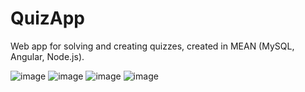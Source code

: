 # QuizApp

Web app for solving and creating quizzes, ​​created in MEAN (MySQL, Angular, Node.js). 

![image](https://user-images.githubusercontent.com/44413511/160362806-f6b214fb-4ceb-4419-8ebb-9c7d87bb18ca.png)
![image](https://user-images.githubusercontent.com/44413511/160362935-0b105d89-7ea8-4313-8414-954035b0bff9.png)
![image](https://user-images.githubusercontent.com/44413511/160363155-08b63d33-f1f9-4398-98ce-471715087867.png)
![image](https://user-images.githubusercontent.com/44413511/160363271-659e92d4-7df2-4408-82b8-e2cbee16b3b5.png)
